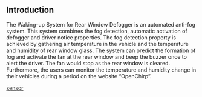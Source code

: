 
## Introduction

The Waking-up System for Rear Window Defogger is an automated anti-fog system. This system combines the fog detection, automatic activation of defogger and driver notice properties. The fog detection property is achieved by gathering air temperature in the vehicle and the temperature and humidity of rear window glass. The system can predict the formation of fog and activate the fan at the rear window and beep the buzzer once to alert the driver. The fan would stop as the rear window is cleared. Furthermore, the users can monitor the temperature and humidity change in their vehicles during a period on the website “OpenChirp”. 

[sensor](https://github.com/chengzh2/12740-project-group-AK/blob/master/sensor.png)
